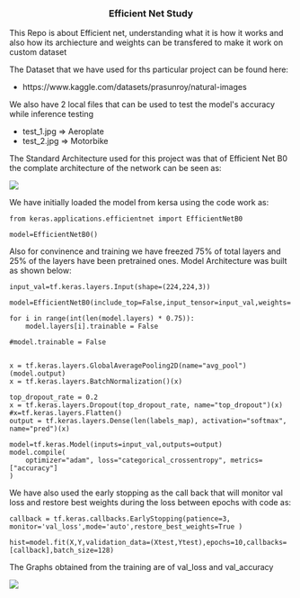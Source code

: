 <h3 align='center'> Efficient Net Study </h3>

<div align='left'> 
    <p> This Repo is about Efficient net, understanding what it is how it works and also how its archiecture and weights can be transfered to make it work on custom dataset
    </p>
    <p> The Dataset that we have used for ths particular project can be found here: </p>
        <ul>
            <li>https://www.kaggle.com/datasets/prasunroy/natural-images </li>
        </ul>
    </p>
    <p> We also have 2 local files that can be used to test the model's accuracy while inference testing </p>
    <ul>
        <li> test_1.jpg => Aeroplate </li>
        <li> test_2.jpg => Motorbike </li>
    </ul>
    <p> The Standard Architecture used for this project was that of Efficient Net B0 the complate architecture of the network can be seen as: </p>
    <img src='https://user-images.githubusercontent.com/80937266/222384110-0097b66e-ab94-4443-a90a-e68146a5f3af.png'>
</div>

<div>
    <p> We have initially loaded the model from kersa using the code work as: </p>
    
    from keras.applications.efficientnet import EfficientNetB0

    model=EfficientNetB0()
    
</div>

<div>      
    <p> Also for convinence and training we have freezed 75% of total layers and 25% of the layers have been pretrained ones.
    Model Architecture was built as shown below: </p>
    
         
    input_val=tf.keras.layers.Input(shape=(224,224,3))

    model=EfficientNetB0(include_top=False,input_tensor=input_val,weights='imagenet')

    for i in range(int(len(model.layers) * 0.75)):
        model.layers[i].trainable = False

    #model.trainable = False


    x = tf.keras.layers.GlobalAveragePooling2D(name="avg_pool")(model.output)
    x = tf.keras.layers.BatchNormalization()(x)

    top_dropout_rate = 0.2
    x = tf.keras.layers.Dropout(top_dropout_rate, name="top_dropout")(x)
    #x=tf.keras.layers.Flatten()
    output = tf.keras.layers.Dense(len(labels_map), activation="softmax", name="pred")(x)

    model=tf.keras.Model(inputs=input_val,outputs=output)
    model.compile(
        optimizer="adam", loss="categorical_crossentropy", metrics=["accuracy"]
    )
    
</div>

<div>
    <p> We have also used the early stopping as the call back that will monitor val loss and restore best weights during the loss between epochs with code as: </p>

    callback = tf.keras.callbacks.EarlyStopping(patience=3, monitor='val_loss',mode='auto',restore_best_weights=True )

    hist=model.fit(X,Y,validation_data=(Xtest,Ytest),epochs=10,callbacks=[callback],batch_size=128)
</div>

<div>
    <p> The Graphs obtained from the training are of val_loss and val_accuracy </p>
    <img src=https://user-images.githubusercontent.com/80937266/222404665-0ae31184-39c6-41d7-91d5-eb0501c2b4e8.png>

    
</div>


